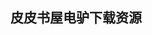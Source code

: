 ## 皮皮书屋电驴下载资源 

[Programming Embedded Systems with C and GNU Development Tools, 2nd Edition.pdf]: (ed2k://|file|Programming%20Embedded%20Systems%20with%20C%20and%20GNU%20Development%20Tools%2C%202nd%20Edition.pdf|4392937|1e5bff70bbf4d4a2b3cfa1f8e2b7fc1c|h=fxperzb7guvk3ixzahjz4aws35cuppew|/)

[Greasemonkey Hacks.chm]: (ed2k://|file|Greasemonkey%20Hacks.chm|8169363|44b4b6082617ba2ce6fcce52b0643577|h=yvylae3svnd4jnhelpxz3mceh6fn6fsp|/)

[Introduction to Data Mining for the Life Sciences.pdf]: (ed2k://|file|Introduction%20to%20Data%20Mining%20for%20the%20Life%20Sciences.pdf|21543544|5ecf0138e9c6780ca28aaa46cb699b32|h=b6vwqrbcs2vvaozxwjalwidaxipgdohd|/)

[Testable JavaScript.pdf]: (ed2k://|file|Testable%20JavaScript.pdf|19105178|1539dc70658797f2bc554d011fff26b7|h=waeezopofz2o44wpx46vgmy4n4yus6by|/)

[Compiler Design_ Syntactic and Semantic Analysis.pdf]: (ed2k://|file|Compiler%20Design_%20Syntactic%20and%20Semantic%20Analysis.pdf|3316088|8d872f45978df5c554b6fa6643f2f12a|h=efxu4xvqyxqqyydbxwwzzkdgjamtk6xz|/)

[App Inventor_ Create Your Own Android Apps.pdf]: (ed2k://|file|App%20Inventor_%20Create%20Your%20Own%20Android%20Apps.pdf|29295557|3132d578dab4b824009668b135213d23|h=uxio6tbkl3xhgy6xbeimqxxrit3n3r2f|/)

[新手学黑客攻防.pdf]: (ed2k://|file|%E6%96%B0%E6%89%8B%E5%AD%A6%E9%BB%91%E5%AE%A2%E6%94%BB%E9%98%B2.pdf|29673441|5fb922e5b385f1933a6515656065f29e|h=pmmrwhlbk5jllm5b4itmu4otnjv4zkvm|/)

[On Lisp.pdf]: (ed2k://|file|On%20Lisp.pdf|1030575|69b06c8bd3156fd54c1b1988c71cadeb|h=ctbisgkpt5ypsr4fdtfpzmu2cbouw34r|/)

[C++ Primer, Fifth Edition.pdf]: (ed2k://|file|C%2B%2B%20Primer%2C%20Fifth%20Edition.pdf|19009993|f03c055d7a1f8f114304f3d76213aeb2|h=5di4lorhwr2ytkj6qndsgaz2k6rh5rct|/)

[JavaScript Programming_ Pushing the Limits.pdf]: (ed2k://|file|JavaScript%20Programming_%20Pushing%20the%20Limits.pdf|31843999|ea2482aa96a87553ba6643ad1e120c97|h=e24ic7gtsvx4vn3bohdyindh4qgybdnj|/)

[50 Tips and Tricks for MongoDB Developers.pdf]: (ed2k://|file|50%20Tips%20and%20Tricks%20for%20MongoDB%20Developers.pdf|5590568|ee36f29488553e3a9ec11d002e573eca|h=5yfaerus5dunwlalagq2rt2zfbgfaivf|/)

[Discrete Mathematics and its Applications.pdf]: (ed2k://|file|Discrete%20Mathematics%20and%20its%20Applications.pdf|36025151|fd618aa83571029c4a6c526f5951fc2d|h=5asmtvhz2ugy2z4cn3ksmgwsuelnns7g|/)

[SQL_ Visual QuickStart Guide (3rd Edition).pdf]: (ed2k://|file|SQL_%20Visual%20QuickStart%20Guide%20%283rd%20Edition%29.pdf|4676798|9382ec66d1601d4315bec7e373d9d5ef|h=stetyr4zitk7thfzdnvjlqlqtmxagj5l|/)

[Programming Collective Intelligence.pdf]: (ed2k://|file|Programming%20Collective%20Intelligence.pdf|29253251|b8c3b4d08e37ba0b7d724e039fb82a3a|h=xvbmvxkaxztg6asuu72gifyonoucecrl|/)

[Website Owner’s Manual.pdf]: (ed2k://|file|Website%20Owner%E2%80%99s%20Manual.pdf|16583685|151fcbfb08c85ac876b29fe7158597d7|h=gkiizloym7onrkn3gmlabjvz5nytorby|/)

[Pro Perl.pdf]: (ed2k://|file|Pro%20Perl.pdf|4332981|38551e55d710561b25db2a1bc96c933d|h=3wpw2fc3tsbfqyl6pdbknx7e5zrzwqtc|/)

[Application Testing with Capybara.pdf]: (ed2k://|file|Application%20Testing%20with%20Capybara.pdf|1757929|136389901dd68d21b5128f972532c0a3|h=se2bjf7lijcazv3j3l63y6vzp4vge3tl|/)

[LoadRunner性能测试完全讲义.pdf]: (ed2k://|file|LoadRunner%E6%80%A7%E8%83%BD%E6%B5%8B%E8%AF%95%E5%AE%8C%E5%85%A8%E8%AE%B2%E4%B9%89.pdf|26022520|a9edcee9ca0f545eeed3bc2923ad25b0|h=xtqyzetwevz6k3tjh4pob5z5pzqyarku|/)

[c++ unleashed.pdf]: (ed2k://|file|c%2B%2B%20unleashed.pdf|4208867|72d91f84989c93f327d6d378f0260531|h=4vbukwrxujhawv73m23px7uep6nnx6vo|/)

[Mastering HTML5 Forms.pdf]: (ed2k://|file|Mastering%20HTML5%20Forms.pdf|1378067|3c9624619a3ac29226a5871283d41524|h=oupmrfqois45dcpunzecnqs37szyoh5z|/)

[Exceptional C++.zip]: (ed2k://|file|Exceptional%20C%2B%2B.zip|1974240|275d5134524dda1fdfef71fdcf7277d8|h=qnf4fts3n4eb5tonatntcb6sjcsmyu5x|/)

[CSS The Missing Manual 2nd Edition.pdf]: (ed2k://|file|CSS%20The%20Missing%20Manual%202nd%20Edition.pdf|19435943|f18011ee32afdb7425b685363c9b938e|h=kjrwstes3bvh4ms2tavsuqnxb6ai43b2|/)

[A First Look at ASP.NET v. 2.0.chm]: (ed2k://|file|A%20First%20Look%20at%20ASP.NET%20v.%202.0.chm|4010850|a55bdf08dc98e6dc6c3f1342aba0467e|h=bdydhk6rwmcdukvkf7pifiajtsbuuq2d|/)

[OpenStack实战指导手册.pdf]: (ed2k://|file|OpenStack%E5%AE%9E%E6%88%98%E6%8C%87%E5%AF%BC%E6%89%8B%E5%86%8C.pdf|471248|d8314686cfd07bd924bef15003f385ec|h=cqio4oratvzm7hqck6btzovj7tkio4wy|/)

[计算机组成原理(第2版).pdf]: (ed2k://|file|%E8%AE%A1%E7%AE%97%E6%9C%BA%E7%BB%84%E6%88%90%E5%8E%9F%E7%90%86%28%E7%AC%AC2%E7%89%88%29.pdf|15834200|897e22d6513eb02c83c9fc3e0afde822|h=syeuc3lq3xefwrncokmoqvw24iy5mv4c|/)

[Pro Android.pdf]: (ed2k://|file|Pro%20Android.pdf|5920666|a995636b552942fdbe5b5f7a6d2005ab|h=ndseeqgg64by3mrbqysudqdzx4llfta5|/)

[ActionScript 3.0 Bible.pdf]: (ed2k://|file|ActionScript%203.0%20Bible.pdf|19384857|31fecf471f77366650a9ebb277b9c3be|h=tdayivqqxppcouwz6fvq7bp6umqsrarx|/)

[BlackBerry For Dummies, 4th Edition.pdf]: (ed2k://|file|BlackBerry%20For%20Dummies%2C%204th%20Edition.pdf|10651204|f0d9c966256a641df28c73e6c5a46a20|h=e4aurn6c5cpllecg7papujikafqsfh6z|/)

[Mastering Microsoft Windows Small Business Server 2008.pdf]: (ed2k://|file|Mastering%20Microsoft%20Windows%20Small%20Business%20Server%202008.pdf|8365438|ecf35e4742d9605fe7b674a22fb0a0ee|h=ymsihtrc7atgbwadgloeks4z4rh5lkxw|/)

[Professional Node.js_ Building Javascript Based Scalable Software.pdf]: (ed2k://|file|Professional%20Node.js_%20Building%20Javascript%20Based%20Scalable%20Software.pdf|12648882|878630daa578f05286de4dadacbfdbd8|h=3ewcz2mp2oy2q2gyzllxh55fif3fvs4b|/)

[TCP_IP路由技术(第2卷).pdf]: (ed2k://|file|TCP_IP%E8%B7%AF%E7%94%B1%E6%8A%80%E6%9C%AF%28%E7%AC%AC2%E5%8D%B7%29.pdf|21901436|38f766b4f9786bc7d7dafe9481cd5612|h=lragib4qgqa2sp766kps6cstap2ltc5s|/)

[计算机组成结构化方法（第5版）.pdf]: (ed2k://|file|%E8%AE%A1%E7%AE%97%E6%9C%BA%E7%BB%84%E6%88%90%E7%BB%93%E6%9E%84%E5%8C%96%E6%96%B9%E6%B3%95%EF%BC%88%E7%AC%AC5%E7%89%88%EF%BC%89.pdf|31363887|42e0dae61c60f7b8a7aa6d7dee6f09a2|h=t6kg2l4c7csezim5imxrypp7qq377cdy|/)

[Optimizing Windows 7 Pocket Consultant.pdf]: (ed2k://|file|Optimizing%20Windows%207%20Pocket%20Consultant.pdf|8775422|b571384e52e92bac97b91f1fb8e49b98|h=ql6owc6ij4ir66iaovfcle2b2uclt4sv|/)

[Teach Yourself VISUALLY Access 2010.pdf]: (ed2k://|file|Teach%20Yourself%20VISUALLY%20Access%202010.pdf|48529905|bd6da48b3a48113dda5313c923d5257f|h=izg6fx2lq7b6hikp76xsfceriged7zqn|/)

[The Definitive Guide to iReport.pdf]: (ed2k://|file|The%20Definitive%20Guide%20to%20iReport.pdf|12697961|c84750e78ae9247e7cb10d51f376fee1|h=yjisrjcb4ew2any7hvzdvyeggy3tdp4l|/)

[Design Pattern Mini Book.pdf]: (ed2k://|file|Design%20Pattern%20Mini%20Book.pdf|2223123|9e0665741e5af37cb571a52ee5e9d1ed|h=m4hqhylh74ttvjz5peyhjktzqnxz7zhy|/)

[Pro SQL Server 2008 Service Broker.pdf]: (ed2k://|file|Pro%20SQL%20Server%202008%20Service%20Broker.pdf|6815140|4ba65408da9264c5bf3defac123e4a52|h=zrcbybrf5r53zj5j2kqbeur5oa2dfjsb|/)

[Enterprise AJAX_ Strategies for Building High Performance Web Applications.pdf]: (ed2k://|file|Enterprise%20AJAX_%20Strategies%20for%20Building%20High%20Performance%20Web%20Applications.pdf|4524981|4ff5fe9962ac7fc725d4b26188385886|h=e5jevqspcquqqfjve7z5gvvmxfs3dfzv|/)

[Realm of Racket (EPUB).pdf]: (ed2k://|file|Realm%20of%20Racket%20%28EPUB%29.pdf|9174782|f873d66c02656996a75f516342bdd15e|h=bsegqvk6wy46n4qiksjoagisynsjetks|/)

[Critical Thinking.pdf]: (ed2k://|file|Critical%20Thinking.pdf|10216705|9db01d44776a52195fc1e4ac3019d966|h=5rod4a2mxuzjx3em43adb3cxgzl7wvou|/)

[Managing Iterative Software Development Projects.chm]: (ed2k://|file|Managing%20Iterative%20Software%20Development%20Projects.chm|6581038|986d765cdaf12f49577548017c54bddb|h=nosaot7vqtavlmtptlvddlpu6bt4gemw|/)

[Ubuntu Server最佳方案（一）.pdf]: (ed2k://|file|Ubuntu%20Server%E6%9C%80%E4%BD%B3%E6%96%B9%E6%A1%88%EF%BC%88%E4%B8%80%EF%BC%89.pdf|32686445|0490dad8a5facce29f65aeec2ab98980|h=2eeqb4tyce4etbqoutgy2plinml5gesw|/)

[Focus On 2D in Direct3D.pdf]: (ed2k://|file|Focus%20On%202D%20in%20Direct3D.pdf|5911207|80a7bb13e694b91c70ccccdd905428af|h=hshycehc2nekcbf74xsymlq4zdrptun5|/)

[Clojure for Domain-specific Languages (EPUB).pdf]: (ed2k://|file|Clojure%20for%20Domain-specific%20Languages%20%28EPUB%29.pdf|334210|065bba302697b0cdbd3733a233c0499e|h=p3xuud6pyr6b4zsxrcxwct7ngrd2z2m6|/)

[Thinking In Python.pdf]: (ed2k://|file|Thinking%20In%20Python.pdf|851400|a888935ec19d3aa7fcbf3179a1937ee2|h=ptjwuku2ipeavujq6ougkodqnnbk3wvb|/)

[Trends in Functional Programming Volume 6.pdf]: (ed2k://|file|Trends%20in%20Functional%20Programming%20Volume%206.pdf|2117183|f7336e406297e559e48a00d676fa88e5|h=quoktrzwyz5akzkob2s6aco4e6gzfqcj|/)

[计算机科学概论(第10版).pdf]: (ed2k://|file|%E8%AE%A1%E7%AE%97%E6%9C%BA%E7%A7%91%E5%AD%A6%E6%A6%82%E8%AE%BA%28%E7%AC%AC10%E7%89%88%29.pdf|44939420|d5e01253fb2ca7871bc3c82b80775c50|h=k3r5jawfbduascua2wnr5auur5s5u4uk|/)

[Algebraic Number Theory, Second Edition (Discrete Mathematics and Its Applications).pdf]: (ed2k://|file|Algebraic%20Number%20Theory%2C%20Second%20Edition%20%28Discrete%20Mathematics%20and%20Its%20Applications%29.pdf|3175198|f028e38bc3f045ef990529d9a0b84e59|h=2zhcndi3d5paphgzwhd6hzyoetnb6ndm|/)

[Beginning Spring Framework 2.pdf]: (ed2k://|file|Beginning%20Spring%20Framework%202.pdf|9740624|70b4df16afdeda26984dbb969b125b7e|h=zyrn2glwicbqqtcw576pzy5w6b34ge3d|/)

[ATL Internals_ Working with ATL 8 (2nd Edition).chm]: (ed2k://|file|ATL%20Internals_%20Working%20with%20ATL%208%20%282nd%20Edition%29.chm|4273212|d901e265bb3dda3d2b75fa67d599d48e|h=fsz7cdx4yb6lbbmqju53depcwvnbajtp|/)

[C++ Standard Library.pdf]: (ed2k://|file|C%2B%2B%20Standard%20Library.pdf|4801530|f03360f20dcccc4df33fb29c74abee08|h=seqc4uvmvil4qodrbme5fhrk4xae3mcc|/)

[软件随想录.pdf]: (ed2k://|file|%E8%BD%AF%E4%BB%B6%E9%9A%8F%E6%83%B3%E5%BD%95.pdf|26682182|188ccdc387fb7215f18a054057e7de24|h=2is25zxoon76vd6qqkindo3k3fhwqfgp|/)

[Project Management Communications Bible.pdf]: (ed2k://|file|Project%20Management%20Communications%20Bible.pdf|23236753|5e26c8ac3eb2006196198adaf9abbb1f|h=no63u2e246shki4fpruav66qwo2kr6n5|/)

[SharePoint 2010 Disaster Recovery Guide.pdf]: (ed2k://|file|SharePoint%202010%20Disaster%20Recovery%20Guide.pdf|2787225|706413a7847d67957a6e74b6a8ec7378|h=a4idd4365tllpx2d3bl3zleo3k23jt5a|/)

[操作系统概念(第7版)(翻译版)_部分2.pdf]: (ed2k://|file|%E6%93%8D%E4%BD%9C%E7%B3%BB%E7%BB%9F%E6%A6%82%E5%BF%B5%28%E7%AC%AC7%E7%89%88%29%28%E7%BF%BB%E8%AF%91%E7%89%88%29_%E9%83%A8%E5%88%862.pdf|46375675|5d57773e1a3c997b67f369ac55974157|h=mr5vvsb7e34hghlx4mhosg7pi5tx7ygj|/)

[Fonts & Encodings.pdf]: (ed2k://|file|Fonts%20%26%20Encodings.pdf|42700765|70c3c618ae2122912f48356257f47dc1|h=wppp6tofuuzmxzeup2eogfhxqryhtxdo|/)

[Rails 4 Application Development HOTSHOT.pdf]: (ed2k://|file|Rails%204%20Application%20Development%20HOTSHOT.pdf|6810949|bcc3361fc299292dea211cf7f3ae554b|h=eqmx3pbigv6fzqjzdrfft567s53qxpdt|/)

[HTML5 for Masterminds.pdf]: (ed2k://|file|HTML5%20for%20Masterminds.pdf|2985958|c63e2e6ae1ff36e63645789e76be79c3|h=on3fqbu3lc5pjhmbqlrxr2u7qbexf3jg|/)

[Python and AWS Cookbook.pdf]: (ed2k://|file|Python%20and%20AWS%20Cookbook.pdf|4812393|7527380bfc5f979636bd6451b2bf3b0e|h=xta5eput26k7565sjudlhxgscjqfcj3l|/)

[windows程序设计（第五版）（中文版）.pdf]: (ed2k://|file|windows%E7%A8%8B%E5%BA%8F%E8%AE%BE%E8%AE%A1%EF%BC%88%E7%AC%AC%E4%BA%94%E7%89%88%EF%BC%89%EF%BC%88%E4%B8%AD%E6%96%87%E7%89%88%EF%BC%89.pdf|7614052|44ca02728c1ef048bddea718af3ab49c|h=sqmqkvomnpyzx7si23m6ixf62jidze64|/)

[Automating System Administration with Perl, 2nd Edition.pdf]: (ed2k://|file|Automating%20System%20Administration%20with%20Perl%2C%202nd%20Edition.pdf|9789772|5d02b6362568d5fbd54ca391496e245b|h=vmdfdogbz3wjobzmq74rc73ywt3r4zvj|/)

[Expert One-on-One J2EE Design and Development.pdf]: (ed2k://|file|Expert%20One-on-One%20J2EE%20Design%20and%20Development.pdf|27530928|22e630304c57a515b3ca89b6f4d9b095|h=lfo2bren46hxv7srwekof2o67lcsj2ax|/)

[简明Python教程.pdf]: (ed2k://|file|%E7%AE%80%E6%98%8EPython%E6%95%99%E7%A8%8B.pdf|803696|cacfbf10e8cc41f9d040f5271fc0e751|h=tyarklyyyaykm7swphm5d5jmxbsysqok|/)

[企业集成模式(ZIP卷1).pdf]: (ed2k://|file|%E4%BC%81%E4%B8%9A%E9%9B%86%E6%88%90%E6%A8%A1%E5%BC%8F%28ZIP%E5%8D%B71%29.pdf|30408704|72619e3d53e429d94217833c710cd2c1|h=hnbesgjt73kyuhvypnarfjtqwhygiilz|/)

[The CSS3 Anthology.pdf]: (ed2k://|file|The%20CSS3%20Anthology.pdf|32953597|a8b6d47379f4499fd6733f4520bfcfe5|h=otuecute2duuaallcbdo5o4rnrrv3t3d|/)

[21天学通C++.pdf]: (ed2k://|file|21%E5%A4%A9%E5%AD%A6%E9%80%9AC%2B%2B.pdf|12406601|f81e351b78118767015d7f5727e6cac5|h=rvtigsayjdn7yv3r4vmny7g47gobywvi|/)

[Flash Catalyst CS5 Bible.pdf]: (ed2k://|file|Flash%20Catalyst%20CS5%20Bible.pdf|24951673|825879f0e4287b5c557b308da590b2a8|h=ywupvayjzqnkd2xzic6lfqf66aaam3md|/)

[Cassandra Design Patterns.pdf]: (ed2k://|file|Cassandra%20Design%20Patterns.pdf|1043730|ce0d586f0044c08d9926e3765c749e88|h=2zmb6mzlzsmnutcgsjyvlcrdy3zmb6nd|/)

[Apache MyFaces 1.2 Web Application Development.pdf]: (ed2k://|file|Apache%20MyFaces%201.2%20Web%20Application%20Development.pdf|13890764|baf9b6a6975ad4656fce178bca789711|h=4d4kqsfnfdnyojhw2xxraj25xtt7t4sf|/)

[C 程序设计语言, 第2版.pdf]: (ed2k://|file|C%20%E7%A8%8B%E5%BA%8F%E8%AE%BE%E8%AE%A1%E8%AF%AD%E8%A8%80%2C%20%E7%AC%AC2%E7%89%88.pdf|1794005|10d009a4e38b381c7d35967b7073152e|h=lnbaj7xmb3qwjx6avpr4smt6tjodm7qo|/)

[The Official Samba 3.2.x HOW TO and Reference Guide.pdf]: (ed2k://|file|The%20Official%20Samba%203.2.x%20HOW%20TO%20and%20Reference%20Guide.pdf|5608148|2af7c6a6439fb52473ff975905667275|h=7tmekgsery5lpzoeipsglegndiywmicd|/)

[Professional Windows Live Programming..pdf]: (ed2k://|file|Professional%20Windows%20Live%20Programming..pdf|9897668|68b5a418aaa2a12721e0ac52d80d4dbd|h=ssswslvlxd47327yxw3gporfez4m4kge|/)

[Advanced Windows Script Host Developer’s Guide.pdf]: (ed2k://|file|Advanced%20Windows%20Script%20Host%20Developer%E2%80%99s%20Guide.pdf|2599228|7d2d28525e939c56f5b566602ea8e87c|h=u5h3a3pimct4olhzk3qvthkxh6ilnutj|/)

[Sams Teach Yourself Flickr in 10 Minutes.pdf]: (ed2k://|file|Sams%20Teach%20Yourself%20Flickr%20in%2010%20Minutes.pdf|8956796|fb65ac0340e2ed78be4c125d6f3b5149|h=7izeccbkfqeq5ehr6rz7b2bmk63fod2o|/)

[Foundations of SQL Server 2008 R2 Business Intelligence.pdf]: (ed2k://|file|Foundations%20of%20SQL%20Server%202008%20R2%20Business%20Intelligence.pdf|47142484|5e00ec46857c398274f05538399fe809|h=fuihb4udhgb4splpv67nlj6skanvcfaf|/)

[Elements of Computer Security.pdf]: (ed2k://|file|Elements%20of%20Computer%20Security.pdf|7263690|2b6ba1b65ae911047ba04e7f6aefa9be|h=riqdrz2tuusg5v7b73hjq4b24hn5yy6u|/)

[View Updating and Relational Theory.pdf]: (ed2k://|file|View%20Updating%20and%20Relational%20Theory.pdf|19818675|7c24a64422cdcce2b8e508e6ec20d820|h=i7jmu7otqcu3kuvg4oraxxz3pf2fhw5t|/)

[Eclipse in Action.pdf]: (ed2k://|file|Eclipse%20in%20Action.pdf|5831138|60d6bb77b01e4aa465fc5a37ad37641e|h=wiv73fwddqmw67fsbyndwikq4tui4kik|/)

[Professional Microsoft SQL Server 2008 Programming.pdf]: (ed2k://|file|Professional%20Microsoft%20SQL%20Server%202008%20Programming.pdf|11944156|7262b62a523c31eb1ef868fec2372db6|h=vgm3zj7g4jhtwar72ynnapz7esbxtxhz|/)

[Beginning Android C++ Game Development.pdf]: (ed2k://|file|Beginning%20Android%20C%2B%2B%20Game%20Development.pdf|4965769|5a2ab55911991e1a64a257bfdc964c0f|h=6d6xj237muptbvvyvyy5xal5eedva3sf|/)

